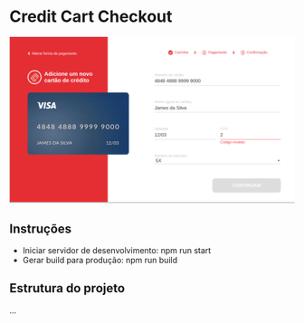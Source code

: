 # Credit Cart Checkout

![preview](credit-cart-checkout.png)

## Instruções

- Iniciar servidor de desenvolvimento: npm run start
- Gerar build para produção: npm run build

## Estrutura do projeto
...

